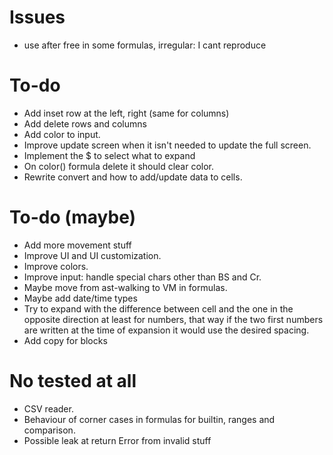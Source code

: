 # Issues
* use after free in some formulas, irregular: I cant reproduce

# To-do
* Add inset row at the left, right (same for columns)
* Add delete rows and columns
* Add color to input.
* Improve update screen when it isn't needed to update the full screen.
* Implement the $ to select what to expand
* On color() formula delete it should clear color.
* Rewrite convert and how to add/update data to cells.

# To-do (maybe)
* Add more movement stuff
* Improve UI and UI customization.
* Improve colors.
* Improve input: handle special chars other than BS and Cr.
* Maybe move from ast-walking to VM in formulas.
* Maybe add date/time types
* Try to expand with the difference between cell and the one in the opposite
  direction at least for numbers, that way if the two first numbers are written
  at the time of expansion it would use the desired spacing.
* Add copy for blocks

# No tested at all
* CSV reader.
* Behaviour of corner cases in formulas for builtin, ranges and comparison.
* Possible leak at return Error from invalid stuff

